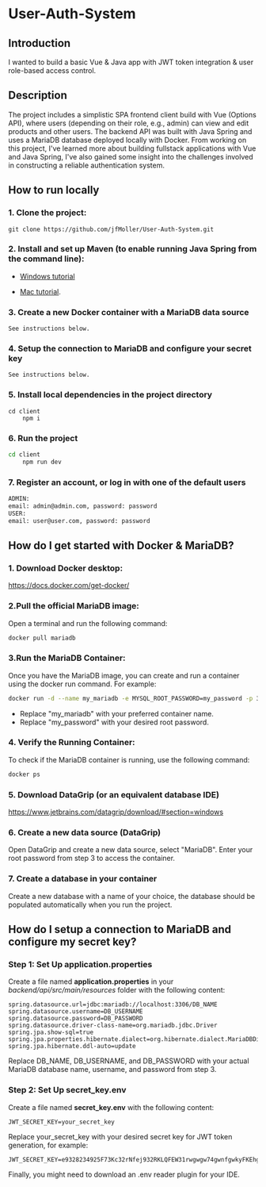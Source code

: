 # **User-Auth-System**

## **Introduction**
I wanted to build a basic Vue & Java app with JWT token integration & user role-based access control.

## **Description**
The project includes a simplistic SPA frontend client build with Vue (Options API), where users (depending on their role, e.g., admin) can view and edit products and other users. The backend API was built with Java Spring and uses a MariaDB database deployed locally with Docker.
From working on this project, I've learned more about building fullstack applications with Vue and Java Spring, I've also gained some insight into the challenges involved in constructing a reliable authentication system.

## **How to run locally**

### 1.	Clone the project:
```
git clone https://github.com/jfMoller/User-Auth-System.git
```
### 2. Install and set up Maven (to enable running Java Spring from the command line):

   - [Windows tutorial](https://www.youtube.com/watch?v=YTvlb6eny_0)

   - [Mac tutorial](https://www.youtube.com/watch?v=cbhCNjjvGOw).

### 3.	Create a new Docker container with a MariaDB data source
```
See instructions below.
```
### 4.	Setup the connection to MariaDB and configure your secret key
```
See instructions below.
```

### 5.	Install local dependencies in the project directory
```
cd client
    npm i
```
### 6.	Run the project
```bash
cd client
    npm run dev
```
### 7. Register an account, or log in with one of the default users
```bash
ADMIN:
email: admin@admin.com, password: password
USER:
email: user@user.com, password: password
```

## **How do I get started with Docker & MariaDB?**
### 1. Download Docker desktop:
https://docs.docker.com/get-docker/

### 2.Pull the official MariaDB image:
Open a terminal and run the following command:
```bash
docker pull mariadb
```
### 3.Run the MariaDB Container: 
Once you have the MariaDB image, you can create and run a container using the docker run command. For example:
```bash
docker run -d --name my_mariadb -e MYSQL_ROOT_PASSWORD=my_password -p 3306:3306 mariadb
```
* Replace "my_mariadb" with your preferred container name.
* Replace "my_password" with your desired root password.

### 4. Verify the Running Container: 
To check if the MariaDB container is running, use the following command:
```bash
docker ps
```
### 5. Download DataGrip (or an equivalent database IDE)
https://www.jetbrains.com/datagrip/download/#section=windows

### 6. Create a new data source (DataGrip)
Open DataGrip and create a new data source, select "MariaDB". Enter your root password from step 3 to access the container.

### 7. Create a database in your container
Create a new database with a name of your choice, the database should be populated automatically when you run the project.

## **How do I setup a connection to MariaDB and configure my secret key?**
### Step 1: Set Up application.properties

Create a file named **application.properties** in your _backend/api/src/main/resources_ folder with the following content:

    spring.datasource.url=jdbc:mariadb://localhost:3306/DB_NAME
    spring.datasource.username=DB_USERNAME
    spring.datasource.password=DB_PASSWORD
    spring.datasource.driver-class-name=org.mariadb.jdbc.Driver
    spring.jpa.show-sql=true
    spring.jpa.properties.hibernate.dialect=org.hibernate.dialect.MariaDBDialect
    spring.jpa.hibernate.ddl-auto=update

Replace DB_NAME, DB_USERNAME, and DB_PASSWORD with your actual MariaDB database name, username, and password from step 3.

### Step 2: Set Up secret_key.env

Create a file named **secret_key.env** with the following content:

    JWT_SECRET_KEY=your_secret_key

Replace your_secret_key with your desired secret key for JWT token generation, for example:
```
JWT_SECRET_KEY=e9328234925F73Kc32rNfej932RKLQFEW31rwgwgw74gwnfgwkyFKEhg74h88f8k78g34fgowfwf8wgfwof8w
```
Finally, you might need to download an .env reader plugin for your IDE.
